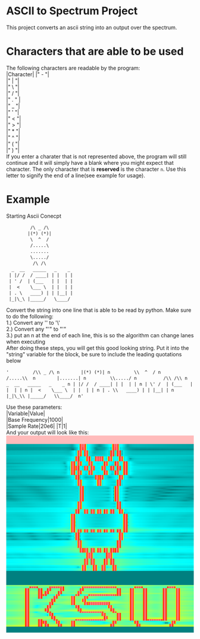 # ASCII to Spectrum Project  
This project converts an ascii string into an output over the spectrum.  
# Characters that are able to be used  
The following characters are readable by the program:  
|Character|
|" - "|  
|" | "|  
|" \\ "|  
|" / "|  
|" . " |  
|" _ "|  
|" \' "|  
|" < "|  
|" > "|  
|" * "|  
|" ^ "|  
|" ( "|  
|" ) "|  
If you enter a charater that is not represented above, the program will still continue and it will simply have a blank where you might expect that character. The only character that is **reserved** is the character `n`. Use this letter to signify the end of a line(see example for usage).
# Example 
Starting Ascii Conecpt
```
         /\ _ /\
        |(*) (*)|
         \  ^  /
         /.....\
         .......
         \...../
          /\ /\
  _  __   _____   _    _ 
 | |/ /  / ____| | |  | |
 | ' /  | (___   | |  | |
 |  <    \___ \  | |  | |
 | . \   ____) | | |__| |
 |_|\_\ |_____/   \____/  
```  
Convert the string into one line that is able to be read by python. Make sure to do the following:  
1.) Convert any '\' to '\\'  
2.) Convert any "'" to "\'"  
3.) put an n at the end of each line, this is so the algorithm can change lanes when executing  
After doing these steps, you will get this good looking string. Put it into the "string" variable for the block, be sure to include the leading quotations below
```
'         /\\ _ /\ n        |(*) (*)| n         \\  ^  / n         /.....\\  n        |.......| n         \\...../ n          /\\ /\\ n  _  __   _____   _    _ n | |/ /  / ____| | |  | | n | \' /  | (___   | |  | | n |  <    \___ \  | |  | | n | . \\   ____) | | |__| | n |_|\_\\ |_____/   \\____/  n'
```  
Use these parameters:  
|Variable|Value|  
|Base Frequency|1000|  
|Sample Rate|20e6|
|T|1|  
And your output will look like this:  
![](misc/go_owls.png)